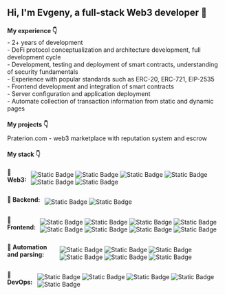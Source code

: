 ## Hi, I'm Evgeny, a full-stack Web3 developer 👋




<h4 align="left" height="10px">My experience 👇</h4>
<div style="margin-top: -15px;">
 - 2+ years of development<br/>
- DeFi protocol conceptualization and architecture development, full development cycle<br/>
- Development, testing and deployment of smart contracts, understanding of security fundamentals<br/>
- Experience with popular standards such as ERC-20, ERC-721, EIP-2535<br/>
- Frontend development and integration of smart contracts<br/>
- Server configuration and application deployment<br/>
- Automate collection of transaction information from static and dynamic pages
</div>

<h4 align="left" height="10px">My projects 👇</h4>
<div style="margin-top: -10px;">
<a href="https://praterion.com" style="text-decoration: none;">Praterion.com</a> - web3 marketplace with reputation system and escrow
<br/>
</div>


<h4 align="left" height="10px">My stack 👇</h4>

<div style="display: flex; align-items: center; margin-top: -20px">
    <h4 style="margin-right: 10px; margin-bottom: 30px;">🔹 Web3:</h4>
    <div>
        <img src="https://img.shields.io/badge/Solidity-5c6ac0" alt="Static Badge">
        <img src="https://img.shields.io/badge/HardHat-f5da0e" alt="Static Badge">
        <img src="https://img.shields.io/badge/Viem-f2f2f2" alt="Static Badge">
        <img src="https://img.shields.io/badge/Wagmi-c2c2c2" alt="Static Badge">
        <img src="https://img.shields.io/badge/web3.js-ef6830" alt="Static Badge">
        <img src="https://img.shields.io/badge/ethers.js-272a93" alt="Static Badge">
    </div>
</div>


<div style="display: flex; align-items: center; margin-top: -20px">
    <h4 style="margin-right: 10px; margin-bottom: 30px;">🔹 Backend:</h4>
    <div>
        <img src="https://img.shields.io/badge/Node.js-80bd00" alt="Static Badge">
        <img src="https://img.shields.io/badge/Express-f7df1f" alt="Static Badge">
    </div>
</div>




<div style="display: flex; align-items: center; margin-top: -20px">
    <h4 style="margin-right: 10px; margin-bottom: 30px;">🔹 Frontend:</h4>
    <div>
        <img src="https://img.shields.io/badge/JavaScript-f7df1f" alt="Static Badge">
        <img src="https://img.shields.io/badge/TypeScript-2d79c8" alt="Static Badge">
        <img src="https://img.shields.io/badge/React-087ea4" alt="Static Badge">
        <img src="https://img.shields.io/badge/mobX-e05e11" alt="Static Badge">
        <img src="https://img.shields.io/badge/HTML-e44d26" alt="Static Badge">
        <img src="https://img.shields.io/badge/CSS/SASS-264de4" alt="Static Badge">
        <img src="https://img.shields.io/badge/Figma-1e1e1e" alt="Static Badge">
        <img src="https://img.shields.io/badge/Flex/Grid-440962" alt="Static Badge">
    </div>
</div>




<div style="display: flex; align-items: center; margin-top: -20px">
    <h4 style="margin-right: 10px; margin-bottom: 30px;">🔹 Automation and parsing:</h4>
    <div>
        <img src="https://img.shields.io/badge/Python-3771a1" alt="Static Badge">
        <img src="https://img.shields.io/badge/Selenium-00b400" alt="Static Badge">
        <img src="https://img.shields.io/badge/BeautifulSoup4-67d2c0" alt="Static Badge">
        <img src="https://img.shields.io/badge/Axios-109ae0" alt="Static Badge">
        <img src="https://img.shields.io/badge/Cheerio-e88c1f" alt="Static Badge">
        <img src="https://img.shields.io/badge/PyQt-41cd52" alt="Static Badge">
    </div>
</div>



<div style="display: flex; align-items: center; margin-top: -20px">
    <h4 style="margin-right: 10px; margin-bottom: 30px;">🔹 DevOps:</h4>
    <div>
        <img src="https://img.shields.io/badge/Ubuntu-dd4813" alt="Static Badge">
        <img src="https://img.shields.io/badge/Nginx-009900" alt="Static Badge">
        <img src="https://img.shields.io/badge/PM2-3fb2ee" alt="Static Badge">
        <img src="https://img.shields.io/badge/SSL-119ee8" alt="Static Badge">
        <img src="https://img.shields.io/badge/Cloudflare-f48120" alt="Static Badge">
    </div>
</div>


